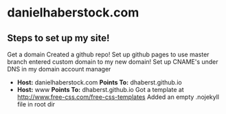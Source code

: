# danielhaberstock.com


## Steps to set up my site!
Get a domain
Created a github repo!
Set up github pages to use master branch
entered custom domain to my new domain!
Set up CNAME's under DNS in my domain account manager
- **Host:** danielhaberstock.com **Points To:** dhaberst.github.io
- **Host:** www **Points To:** dhaberst.github.io
Got a template at http://www.free-css.com/free-css-templates
Added an empty .nojekyll file in root dir
